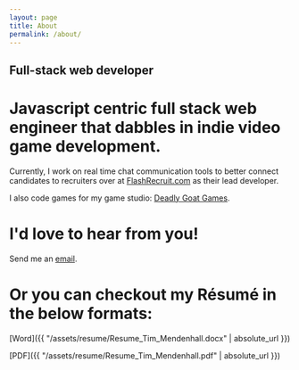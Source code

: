```yaml
---
layout: page
title: About
permalink: /about/
---
```


## Full-stack web developer

# Javascript centric full stack web engineer that dabbles in indie video game development.

Currently, I work on real time chat communication tools to better connect
candidates to recruiters over at <a href="https://flashrecruit.com" target="_blank">FlashRecruit.com</a> as their lead developer.

I also code games for my game studio: <a href="http://www.deadlygoat.com" target="_blank">Deadly Goat Games</a>.

# I'd love to hear from you!

Send me an <a class="btn" href="mailto:timmendenhall@gmail.com">email</a>.

# Or you can checkout my Résumé in the below formats:

[Word]({{ "/assets/resume/Resume_Tim_Mendenhall.docx" | absolute_url }})

[PDF]({{ "/assets/resume/Resume_Tim_Mendenhall.pdf" | absolute_url }})
